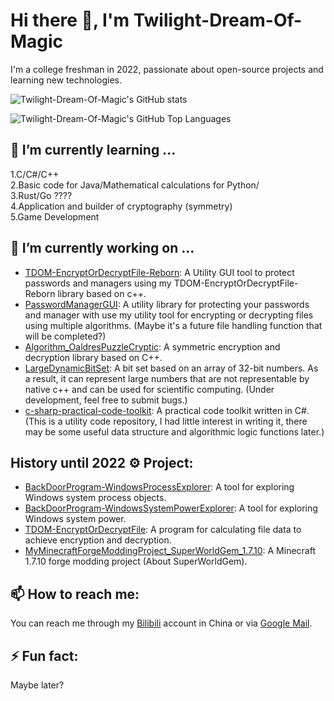 # Hi there 👋, I'm Twilight-Dream-Of-Magic

I'm a college freshman in 2022, passionate about open-source projects and learning new technologies.

![Twilight-Dream-Of-Magic's GitHub stats](https://github-readme-stats.vercel.app/api?username=Twilight-Dream-Of-Magic&show_icons=true&theme=radical)

![Twilight-Dream-Of-Magic's GitHub Top Languages](https://github-readme-stats.vercel.app/api/top-langs/?username=Twilight-Dream-Of-Magic&layout=compact&theme=tokyonight&show_icons=true)

## 🌱 I’m currently learning ...

1.C\/C#\/C++   
2.Basic code for Java/Mathematical calculations for Python/   
3.Rust\/Go ????   
4.Application and builder of cryptography (symmetry)   
5.Game Development   

## 🔭 I’m currently working on ...

- [TDOM-EncryptOrDecryptFile-Reborn](https://github.com/Twilight-Dream-Of-Magic/TDOM-EncryptOrDecryptFile-Reborn): A Utility GUI tool to protect passwords and managers using my TDOM-EncryptOrDecryptFile-Reborn library based on c++.
- [PasswordManagerGUI](https://github.com/Twilight-Dream-Of-Magic/PasswordManagerGUI): A utility library for protecting your passwords and manager with use my utility tool for encrypting or decrypting files using multiple algorithms. (Maybe it's a future file handling function that will be completed?)
- [Algorithm_OaldresPuzzleCryptic](https://github.com/Twilight-Dream-Of-Magic/Algorithm_OaldresPuzzleCryptic): A symmetric encryption and decryption library based on C++.
- [LargeDynamicBitSet](https://github.com/Twilight-Dream-Of-Magic/LargeDynamicBitSet): A bit set based on an array of 32-bit numbers. As a result, it can represent large numbers that are not representable by native c++ and can be used for scientific computing. (Under development, feel free to submit bugs.)
- [c-sharp-practical-code-toolkit](https://github.com/Twilight-Dream-Of-Magic/c-sharp-practical-code-toolkit): A practical code toolkit written in C#. (This is a utility code repository, I had little interest in writing it, there may be some useful data structure and algorithmic logic functions later.)

## History until 2022 ⚙️ Project:

- [BackDoorProgram-WindowsProcessExplorer](https://github.com/Twilight-Dream-Of-Magic/BackDoorProgram-WindowsProcessExplorer): A tool for exploring Windows system process objects.
- [BackDoorProgram-WindowsSystemPowerExplorer](https://github.com/Twilight-Dream-Of-Magic/BackDoorProgram-WindowsSystemPowerExplorer): A tool for exploring Windows system power.
- [TDOM-EncryptOrDecryptFile](https://github.com/Twilight-Dream-Of-Magic/TDOM-EncryptOrDecryptFile): A program for calculating file data to achieve encryption and decryption.
- [MyMinecraftForgeModdingProject_SuperWorldGem_1.7.10](https://github.com/Twilight-Dream-Of-Magic/MyMinecraftForgeModdingProject_SuperWorldGem_1.7.10): A Minecraft 1.7.10 forge modding project (About SuperWorldGem).

## 📫 How to reach me: 

You can reach me through my [Bilibili](https://space.bilibili.com/21974189) account in China or via [Google Mail](mailto:yujiang1187791459@gmail.com).

## ⚡ Fun fact: 

Maybe later?

<!--
**Twilight-Dream-Of-Magic/Twilight-Dream-Of-Magic** is a ✨ _special_ ✨ repository because its `README.md` (this file) appears on your GitHub profile.

Here are some ideas to get you started:

- 🔭 I’m currently working on ...
- 🌱 I’m currently learning ...
- 👯 I’m looking to collaborate on ...
- 🤔 I’m looking for help with ...
- 💬 Ask me about ...
- 📫 How to reach me: ...
- 😄 Pronouns: ...
- ⚡ Fun fact: ...
-->
